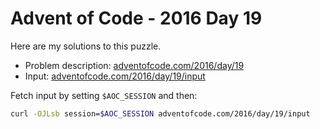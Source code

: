 # Advent of Code - 2016 Day 19
Here are my solutions to this puzzle.

* Problem description: [adventofcode.com/2016/day/19](https://adventofcode.com/2016/day/19)
* Input: [adventofcode.com/2016/day/19/input](https://adventofcode.com/2016/day/19/input)

Fetch input by setting `$AOC_SESSION` and then:
```bash
curl -OJLsb session=$AOC_SESSION adventofcode.com/2016/day/19/input
```
